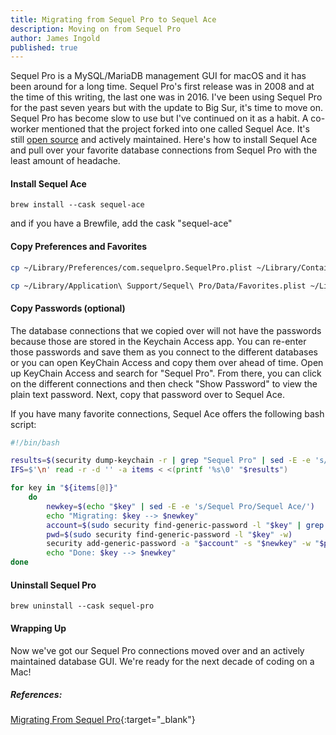 ```yaml
---
title: Migrating from Sequel Pro to Sequel Ace
description: Moving on from Sequel Pro
author: James Ingold
published: true
---
```


Sequel Pro is a MySQL/MariaDB management GUI for macOS and it has been around for a long time. Sequel Pro's first release was in 2008 and at the time of this writing, the last one was in 2016. I've been using Sequel Pro for the past seven years but with the update to Big Sur, it's time to move on. Sequel Pro has become slow to use but I've continued on it as a habit. A co-worker mentioned that the project forked into one called Sequel Ace. It's still [open source]("https://github.com/Sequel-Ace/Sequel-Ace") and actively maintained. Here's how to install Sequel Ace and pull over your favorite database connections from Sequel Pro with the least amount of headache.

#### Install Sequel Ace

`brew install --cask sequel-ace`

and if you have a Brewfile, add the cask "sequel-ace"

#### Copy Preferences and Favorites

```bash
cp ~/Library/Preferences/com.sequelpro.SequelPro.plist ~/Library/Containers/com.sequel-ace.sequel-ace/Data/Library/Preferences/com.sequel-ace.sequel-ace.plist
```

```bash
cp ~/Library/Application\ Support/Sequel\ Pro/Data/Favorites.plist ~/Library/Containers/com.sequel-ace.sequel-ace/Data/Library/Application\ Support/Sequel\ Ace/Data/Favorites.plist
```

#### Copy Passwords (optional)

The database connections that we copied over will not have the passwords because those are stored in the Keychain Access app. You can re-enter those passwords and save them as you connect to the different databases or you can open KeyChain Access and copy them over ahead of time. Open up KeyChain Access and search for "Sequel Pro". From there, you can click on the different connections and then check "Show Password" to view the plain text password. Next, copy that password over to Sequel Ace.

If you have many favorite connections, Sequel Ace offers the following bash script:

```bash
#!/bin/bash

results=$(security dump-keychain -r | grep "Sequel Pro" | sed -E -e 's/^.*"([^"]+)"$/\1/' | sort | uniq)
IFS=$'\n' read -r -d '' -a items < <(printf '%s\0' "$results")

for key in "${items[@]}"
    do
        newkey=$(echo "$key" | sed -E -e 's/Sequel Pro/Sequel Ace/')
        echo "Migrating: $key --> $newkey"
        account=$(sudo security find-generic-password -l "$key" | grep "acct\"<blob>" | sed -E -e 's/^.*"acct"<blob>="(.+)"$/\1/')
        pwd=$(sudo security find-generic-password -l "$key" -w)
        security add-generic-password -a "$account" -s "$newkey" -w "$pwd" -T "/Applications/Sequel Ace.app" -U
        echo "Done: $key --> $newkey"
done
```

#### Uninstall Sequel Pro

`brew uninstall --cask sequel-pro`

#### Wrapping Up

Now we've got our Sequel Pro connections moved over and an actively maintained database GUI. We're ready for the next decade of coding on a Mac!

##### References:

[Migrating From Sequel Pro](https://sequel-ace.com/get-started/migrating-from-sequel-pro.html){:target="\_blank"}
